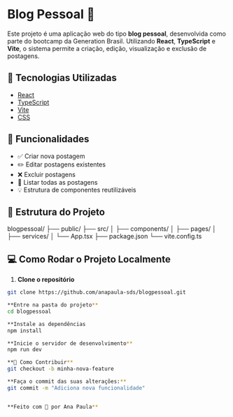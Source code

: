 # Blog Pessoal 📝

Este projeto é uma aplicação web do tipo **blog pessoal**, desenvolvida como parte do bootcamp da Generation Brasil. Utilizando **React**, **TypeScript** e **Vite**, o sistema permite a criação, edição, visualização e exclusão de postagens.

## 🚀 Tecnologias Utilizadas

- [React](https://reactjs.org/)
- [TypeScript](https://www.typescriptlang.org/)
- [Vite](https://vitejs.dev/)
- [CSS](https://developer.mozilla.org/pt-BR/docs/Web/CSS)

## 🎯 Funcionalidades

- ✅ Criar nova postagem
- ✏️ Editar postagens existentes
- ❌ Excluir postagens
- 📄 Listar todas as postagens
- 💡 Estrutura de componentes reutilizáveis

## 📁 Estrutura do Projeto

blogpessoal/ ├── public/ ├── src/ │ ├── components/ │ ├── pages/ │ ├── services/ │ └── App.tsx ├── package.json └── vite.config.ts


## 💻 Como Rodar o Projeto Localmente

1. **Clone o repositório**
```bash
git clone https://github.com/anapaula-sds/blogpessoal.git

**Entre na pasta do projeto**
cd blogpessoal

**Instale as dependências
npm install

**Inicie o servidor de desenvolvimento**
npm run dev

**🤝 Como Contribuir**
git checkout -b minha-nova-feature

**Faça o commit das suas alterações:**
git commit -m "Adiciona nova funcionalidade"


**Feito com 💙 por Ana Paula**

